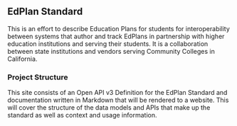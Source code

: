 ## EdPlan Standard

This is an effort to describe Education Plans for students for interoperability between systems that author and track EdPlans in partnership with higher education institutions and serving their students. It is a collaboration between state institutions and vendors serving Community Colleges in California.

### Project Structure

This site consists of an Open API v3 Definition for the EdPlan Standard and documentation written in Markdown that will be rendered to a website. This will cover the structure of the data models and APIs that make up the standard as well as context and usage information.
